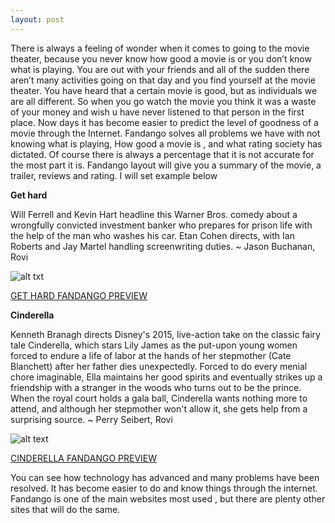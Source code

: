 ```yaml
---
layout: post
---
```

There is always a feeling of wonder when it comes to going to the movie theater, because you never know how good a movie is or you don’t know what is playing.  You are out with your friends and all of the sudden there aren’t many activities going on that day and you find yourself at the movie theater. You have heard that a certain movie is good, but as individuals we are all different. So when you go watch the movie you think it was a waste of your money and wish u have never listened to that person in the first place. Now days it has become easier to predict the level of goodness of a movie through the Internet. Fandango solves all problems we have with not knowing what is playing, How good a movie is , and what rating society has dictated. Of course there is always a percentage that it is not accurate for the most part it is. Fandango layout will give you a summary of the movie, a trailer, reviews and rating. I will set example below

**Get hard**

Will Ferrell and Kevin Hart headline this Warner Bros. comedy about a wrongfully convicted investment banker who prepares for prison life with the help of the man who washes his car. Etan Cohen directs, with Ian Roberts and Jay Martel handling screenwriting duties. ~ Jason Buchanan, Rovi

![alt txt](http://images.fandango.com/r96.1/ImageRenderer/164/250/redesign/static/img/default_poster.png/0/images/masterrepository/fandango/179314/get-hard-poster.jpg)

[GET HARD FANDANGO PREVIEW](http://www.fandango.com/gethard_179314/movieoverview)

**Cinderella**

Kenneth Branagh directs Disney's 2015, live-action take on the classic fairy tale Cinderella, which stars Lily James as the put-upon young women forced to endure a life of labor at the hands of her stepmother (Cate Blanchett) after her father dies unexpectedly. Forced to do every menial chore imaginable, Ella maintains her good spirits and eventually strikes up a friendship with a stranger in the woods who turns out to be the prince. When the royal court holds a gala ball, Cinderella wants nothing more to attend, and although her stepmother won't allow it, she gets help from a surprising source. ~ Perry Seibert, Rovi

![alt text](http://images.fandango.com/r96.1/ImageRenderer/164/250/redesign/static/img/default_poster.png/0/images/masterrepository/fandango/167741/cinderella.jpg)

[CINDERELLA FANDANGO PREVIEW](http://www.fandango.com/cinderella2015_167741/plotsummary)

You can see how technology has advanced and many problems have been resolved. It has become easier to do and know things through the internet. Fandango is one of the main websites most used , but there are plenty other sites that will do the same. 

